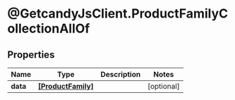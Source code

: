 # @GetcandyJsClient.ProductFamilyCollectionAllOf

## Properties

Name | Type | Description | Notes
------------ | ------------- | ------------- | -------------
**data** | [**[ProductFamily]**](ProductFamily.md) |  | [optional] 


